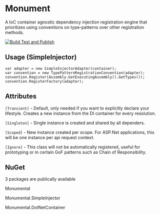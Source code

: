 # Monument
A IoC container agnostic dependency injection registration engine that prioritizes using conventions on type-patterns over other registration methods.

[![Build Test and Publish](https://github.com/ArtificialBadger/Monumental/actions/workflows/dotnet.yml/badge.svg)](https://github.com/ArtificialBadger/Monumental/actions/workflows/dotnet.yml)

## Usage (SimpleInjector)
```
var adapter = new SimpleInjectorAdapter(container);
var convention = new TypePatternRegistrationConvention(adapter);
convention.Register(Assembly.GetExecutingAssembly().GetTypes());
convention.RegisterFactory(adapter);
```

## Attributes
`[Transient]` - Default, only needed if you want to explicitly declare your lifestyle. Creates a new instance from the DI container for every resolution.

`[Singleton]` - Single instance is created and shared by all dependers.

`[Scoped]` - New instance created per scope. For ASP.Net applications, this will be one instance per api request context.

`[Ignore]` - This class will not be automatically registered, useful for prototyping or in certain GoF patterns such as Chain of Responsibility.

## NuGet
3 packages are publically available

Monumental

Monumental.SimpleInjector

Monumental.DotNetContainer
